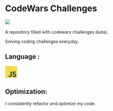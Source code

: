 # CodeWars Challenges

<img src="https://www.codewars.com/users/omninox/badges/large">

A repository filled with codewars challenges (kata).

Solving coding challenges everyday.

## Language :
<a href="https://developer.mozilla.org/en-US/docs/Web/JavaScript" target="_blank" rel="noreferrer"> <img src="https://raw.githubusercontent.com/devicons/devicon/master/icons/javascript/javascript-original.svg" alt="javascript" width="40" height="40"/> </a>

## Optimization:
I consistently refactor and optimize my code.
